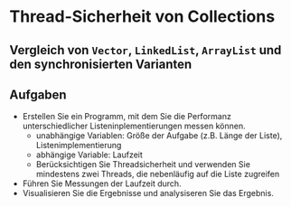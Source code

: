 # Thread-Sicherheit von Collections #

## Vergleich von ``Vector``, ``LinkedList``, ``ArrayList`` und den synchronisierten Varianten ##

## Aufgaben ##
* Erstellen Sie ein Programm, mit dem Sie die Performanz unterschiedlicher Listeninplementierungen messen können. 
  * unabhängige Variablen: Größe der Aufgabe (z.B. Länge der Liste), Listenimplementierung 
  * abhängige Variable: Laufzeit
  * Berücksichtigen Sie Threadsicherheit und verwenden Sie mindestens zwei Threads, die nebenläufig auf die Liste zugreifen 
* Führen Sie Messungen der Laufzeit durch.
* Visualisieren Sie die Ergebnisse und analysiseren Sie das Ergebnis.

